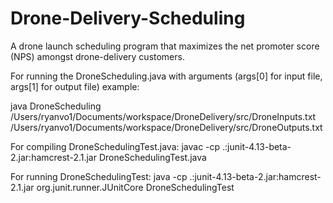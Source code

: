 # Drone-Delivery-Scheduling

A drone launch scheduling program that maximizes the net promoter score (NPS) amongst drone-delivery customers.

For running the DroneScheduling.java with arguments (args[0] for input file, args[1] for output file) example:

java DroneScheduling /Users/ryanvo1/Documents/workspace/DroneDelivery/src/DroneInputs.txt /Users/ryanvo1/Documents/workspace/DroneDelivery/src/DroneOutputs.txt

For compiling DroneSchedulingTest.java: 
javac -cp .:junit-4.13-beta-2.jar:hamcrest-2.1.jar DroneSchedulingTest.java

For running DroneSchedulingTest:
java -cp .:junit-4.13-beta-2.jar:hamcrest-2.1.jar org.junit.runner.JUnitCore DroneSchedulingTest

